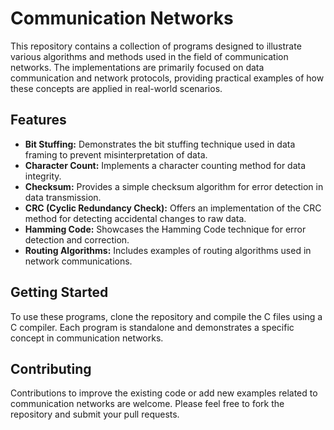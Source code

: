 # Communication Networks

This repository contains a collection of programs designed to illustrate various algorithms and methods used in the field of communication networks. The implementations are primarily focused on data communication and network protocols, providing practical examples of how these concepts are applied in real-world scenarios.

## Features
- **Bit Stuffing:** Demonstrates the bit stuffing technique used in data framing to prevent misinterpretation of data.
- **Character Count:** Implements a character counting method for data integrity.
- **Checksum:** Provides a simple checksum algorithm for error detection in data transmission.
- **CRC (Cyclic Redundancy Check):** Offers an implementation of the CRC method for detecting accidental changes to raw data.
- **Hamming Code:** Showcases the Hamming Code technique for error detection and correction.
- **Routing Algorithms:** Includes examples of routing algorithms used in network communications.

## Getting Started
To use these programs, clone the repository and compile the C files using a C compiler. Each program is standalone and demonstrates a specific concept in communication networks.

## Contributing
Contributions to improve the existing code or add new examples related to communication networks are welcome. Please feel free to fork the repository and submit your pull requests.
